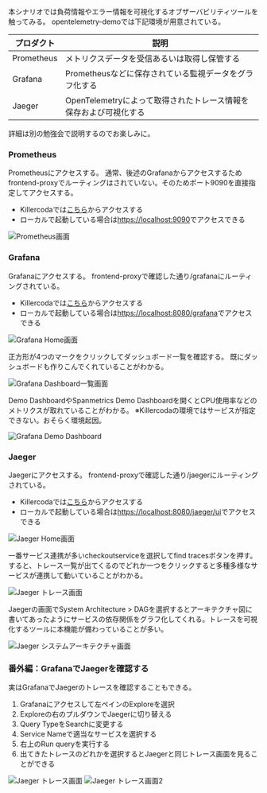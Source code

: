 本シナリオでは負荷情報やエラー情報を可視化するオブザーバビリティツールを触ってみる。
opentelemetry-demoでは下記環境が用意されている。

| プロダクト | 説明 |
| ---- | ---- |
| Prometheus | メトリクスデータを受信あるいは取得し保管する |
| Grafana | Prometheusなどに保存されている監視データをグラフ化する |
| Jaeger | OpenTelemetryによって取得されたトレース情報を保存および可視化する |

詳細は別の勉強会で説明するのでお楽しみに。

### Prometheus

Prometheusにアクセスする。
通常、後述のGrafanaからアクセスするためfrontend-proxyでルーティングはされていない。そのためポート9090を直接指定してアクセスする。

- Killercodaでは[こちら]({{TRAFFIC_HOST1_9090}})からアクセスする
- ローカルで起動している場合は<https://localhost:9090>でアクセスできる

![Prometheus画面](./assets/prometheus.png)


### Grafana

Grafanaにアクセスする。
frontend-proxyで確認した通り/grafanaにルーティングされている。

- Killercodaでは[こちら]({{TRAFFIC_HOST1_8080}}/grafana)からアクセスする
- ローカルで起動している場合は<https://localhost:8080/grafana>でアクセスできる

![Grafana Home画面](./assets/grafana_home.png)

正方形が4つのマークをクリックしてダッシュボード一覧を確認する。
既にダッシュボードも作りこんでくれていることがわかる。

![Grafana Dashboard一覧画面](./assets/grafana_dashboard.png)

Demo DashboardやSpanmetrics Demo Dashboardを開くとCPU使用率などのメトリクスが取れていることがわかる。
※Killercodaの環境ではサービスが指定できない。おそらく環境起因。

![Grafana Demo Dashboard](./assets/grafana_demo_dashboard.png)


### Jaeger

Jaegerにアクセスする。
frontend-proxyで確認した通り/jaegerにルーティングされている。

- Killercodaでは[こちら]({{TRAFFIC_HOST1_8080}}/jaeger/ui)からアクセスする
- ローカルで起動している場合は<https://localhost:8080/jaeger/ui>でアクセスできる

![Jaeger Home画面](./assets/jaeger_home.png)

一番サービス連携が多いcheckoutserviceを選択してfind tracesボタンを押す。
すると、トレース一覧が出てくるのでどれか一つをクリックすると多種多様なサービスが連携して動いていることがわかる。

![Jaeger トレース画面](./assets/jaeger_trace.png)

Jaegerの画面でSystem Architecture > DAGを選択するとアーキテクチャ図に書いてあったようにサービスの依存関係をグラフ化してくれる。トレースを可視化するツールに本機能が備わっていることが多い。

![Jaeger システムアーキテクチャ画面](./assets/jaeger_architecture.png)


### 番外編：GrafanaでJaegerを確認する

実はGrafanaでJaegerのトレースを確認することもできる。

1. Grafanaにアクセスして左ペインのExploreを選択
2. Exploreの右のプルダウンでJaegerに切り替える
3. Query TypeをSearchに変更する
4. Service Nameで適当なサービスを選択する
5. 右上のRun queryを実行する
6. 出てきたトレースのどれかを選択するとJaegerと同じトレース画面を見ることができる

![Jaeger トレース画面](./assets/grafana_jaeger.png)
![Jaeger トレース画面2](./assets/grafana_jaeger2.png)